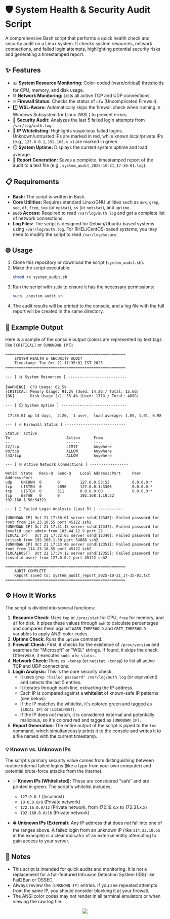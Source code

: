 # 🛡️ System Health & Security Audit Script

A comprehensive Bash script that performs a quick health check and security audit on a Linux system. It checks system resources, network connections, and failed login attempts, highlighting potential security risks and generating a timestamped report.

## ✨ Features

* 📊 **System Resource Monitoring:** Color-coded (warn/critical) thresholds for CPU, memory, and disk usage.
* 🌐 **Network Monitoring:** Lists all active TCP and UDP connections.
* 🔥 **Firewall Status:** Checks the status of `ufw` (Uncomplicated Firewall).
* *️⃣ **WSL-Aware:** Automatically skips the firewall check when running in Windows Subsystem for Linux (WSL) to prevent errors.
* 🔐 **Security Audit:** Analyzes the last 5 failed login attempts from `/var/log/auth.log`.
* 🚦 **IP Whitelisting:** Highlights suspicious failed logins. Unknown/untrusted IPs are marked in red, while known local/private IPs (e.g., `127.0.0.1`, `192.168.x.x`) are marked in green.
* ⏱️ **System Uptime:** Displays the current system uptime and load average.
* 📝 **Report Generation:** Saves a complete, timestamped report of the audit to a text file (e.g., `system_audit_2025-10-21_17-30-01.log`).

## 📋 Requirements

* **Bash:** The script is written in Bash.
* **Core Utilities:** Requires standard Linux/GNU utilities such as `awk`, `grep`, `sed`, `df`, `free`, `top` (or `mpstat`), `ss` (or `netstat`), and `uptime`.
* **`sudo` Access:** Required to read `/var/log/auth.log` and get a complete list of network connections.
* **Log Files:** The script is designed for Debian/Ubuntu-based systems using `/var/log/auth.log`. For RHEL/CentOS-based systems, you may need to modify the script to read `/var/log/secure`.

## 🌐 Usage

1.  Clone this repository or download the script (`system_audit.sh`).
2.  Make the script executable:
    ```bash
    chmod +x system_audit.sh
    ```
3.  Run the script with `sudo` to ensure it has the necessary permissions:
    ```bash
    sudo ./system_audit.sh
    ```
4.  The audit results will be printed to the console, and a log file with the full report will be created in the same directory.

## 📄 Example Output

Here is a sample of the console output (colors are represented by text tags like `[CRITICAL]` or `[UNKNOWN IP]`):

```plaintext
=====================================================
    SYSTEM HEALTH & SECURITY AUDIT
    Timestamp: Tue Oct 21 17:35:01 IST 2025
=====================================================

--- [ 📊 System Resources ] --------------------------

[WARNING]  CPU Usage: 62.5%
[CRITICAL] Memory Usage: 91.2% (Used: 14.2G / Total: 15.6G)
[OK]       Disk Usage (/): 35.4% (Used: 171G / Total: 488G)

--- [ ⏱️ System Uptime ] -----------------------------

 17:35:01 up 14 days,  2:20,  1 user,  load average: 1.05, 1.01, 0.98

--- [ 🔥 Firewall Status ] ---------------------------

Status: active
To                         Action      From
--                         ------      ----
22/tcp                     LIMIT       Anywhere
80/tcp                     ALLOW       Anywhere
443/tcp                    ALLOW       Anywhere

--- [ 🌐 Active Network Connections ] -----------------

Netid  State   Recv-Q  Send-Q    Local Address:Port     Peer Address:Port
udp    UNCONN  0       0         127.0.0.53:53          0.0.0.0:*
tcp    LISTEN  0       4096      127.0.0.1:3306         0.0.0.0:*
tcp    LISTEN  0       511       0.0.0.0:80             0.0.0.0:*
tcp    ESTAB   0       0         192.168.1.10:22        192.168.1.50:54321

--- [ 🔐 Failed Login Analysis (Last 5) ] -----------

[UNKNOWN IP] Oct 21 17:30:01 server sshd[12345]: Failed password for root from 114.23.10.55 port 45122 ssh2
[UNKNOWN IP] Oct 21 17:31:15 server sshd[12347]: Failed password for invalid user admin from 103.44.12.9 port 22
[LOCAL IP]   Oct 21 17:32:05 server sshd[12349]: Failed password for hritesh from 192.168.1.50 port 54888 ssh2
[UNKNOWN IP] Oct 21 17:33:40 server sshd[12351]: Failed password for root from 114.23.10.55 port 45122 ssh2
[LOCALHOST]  Oct 21 17:34:12 server sshd[12355]: Failed password for (invalid user) from 127.0.0.1 port 45122 ssh2

=====================================================
    AUDIT COMPLETE
    Report saved to: system_audit_report_2025-10-21_17-35-01.txt
=====================================================
```
## ⚙️ How It Works

The script is divided into several functions:

1.  **Resource Check:** Uses `top` or `/proc/stat` for CPU, `free` for memory, and `df` for disk. It pipes these values through `awk` to calculate percentages and compares them against `WARN_THRESHOLD` and `CRIT_THRESHOLD` variables to apply ANSI color codes.
2.  **Uptime Check:** Runs the `uptime` command.
3.  **Firewall Check:** First, it checks for the existence of `/proc/version` and searches for "Microsoft" or "WSL" strings. If found, it skips the check. Otherwise, it executes `sudo ufw status`.
4.  **Network Check:** Runs `ss -tunap` (or `netstat -tunap`) to list all active TCP and UDP connections.
5.  **Login Analysis:** This is the core security check.
    * It uses `grep "Failed password" /var/log/auth.log` (or equivalent) and selects the last 5 entries.
    * It iterates through each line, extracting the IP address.
    * Each IP is compared against a **whitelist** of known-safe IP patterns (see below).
    * If the IP matches the whitelist, it's colored green and tagged as `[LOCAL IP]` or `[LOCALHOST]`.
    * If the IP does *not* match, it is considered external and potentially malicious, so it's colored red and tagged as `[UNKNOWN IP]`.
6.  **Report Generation:** The entire output of the script is piped to the `tee` command, which simultaneously prints it to the console and writes it to a file named with the current timestamp.

### 💡 Known vs. Unknown IPs

The script's primary security value comes from distinguishing between routine internal failed logins (like a typo from your own computer) and potential brute-force attacks from the internet.

* ✅ **Known IPs (Whitelisted):** These are considered "safe" and are printed in green. The script's whitelist includes:
    * `127.0.0.1` (localhost)
    * `10.0.0.0/8` (Private network)
    * `172.16.0.0/12` (Private network, from 172.16.x.x to 172.31.x.x)
    * `192.168.0.0/16` (Private network)

* ⛔ **Unknown IPs (External):** Any IP address that does *not* fall into one of the ranges above. A failed login from an unknown IP (like `114.23.10.55` in the example) is a clear indicator of an external entity attempting to gain access to your server.

## 📝 Notes

* This script is intended for quick audits and monitoring. It is not a replacement for a full-featured Intrusion Detection System (IDS) like Fail2Ban or OSSEC.
* Always review the `[UNKNOWN IP]` entries. If you see repeated attempts from the same IP, you should consider blocking it at your firewall.
* The ANSI color codes may not render in all terminal emulators or when viewing the raw log file.

<p align="center"><a href="https://github.com/hritesh-saha/SysGuardian/blob/main/LICENSE"><img src="https://img.shields.io/static/v1.svg?style=for-the-badge&label=License&message=BSD-3-Clause&logoColor=d9e0ee&colorA=363a4f&colorB=b7bdf8"/></a></p>
